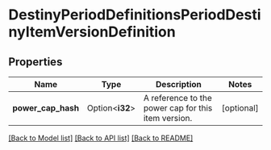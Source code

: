 # DestinyPeriodDefinitionsPeriodDestinyItemVersionDefinition

## Properties

Name | Type | Description | Notes
------------ | ------------- | ------------- | -------------
**power_cap_hash** | Option<**i32**> | A reference to the power cap for this item version. | [optional]

[[Back to Model list]](../README.md#documentation-for-models) [[Back to API list]](../README.md#documentation-for-api-endpoints) [[Back to README]](../README.md)


